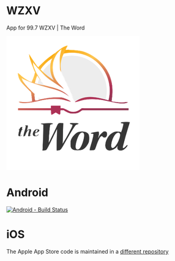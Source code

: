 # WZXV
App for 99.7 WZXV | The Word

[![WZXV - The Word](https://github.com/ccfingerlakes/wzxv/raw/master/wzxv.droid/Resources/drawable-xxxhdpi/logo.png)](http://wzxv.org)

# Android
[![Android - Build Status](https://build.appcenter.ms/v0.1/apps/cd42ce0f-0d98-4250-bf87-c70ee53db132/branches/master/badge)](https://appcenter.ms)

# iOS
The Apple App Store code is maintained in a [different repository](https://github.com/Manguelo/WZXV)
